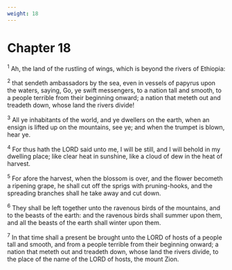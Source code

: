 ```yaml
---
weight: 18
---
```


# Chapter 18

<sup>1</sup> Ah, the land of the rustling of wings, which is beyond the rivers of Ethiopia: 

<sup>2</sup> that sendeth ambassadors by the sea, even in vessels of papyrus upon the waters, saying, Go, ye swift messengers, to a nation tall and smooth, to a people terrible from their beginning onward; a nation that meteth out and treadeth down, whose land the rivers divide! 

<sup>3</sup> All ye inhabitants of the world, and ye dwellers on the earth, when an ensign is lifted up on the mountains, see ye; and when the trumpet is blown, hear ye. 

<sup>4</sup> For thus hath the LORD said unto me, I will be still, and I will behold in my dwelling place; like clear heat in sunshine, like a cloud of dew in the heat of harvest. 

<sup>5</sup> For afore the harvest, when the blossom is over, and the flower becometh a ripening grape, he shall cut off the sprigs with pruning-hooks, and the spreading branches shall he take away and cut down. 

<sup>6</sup> They shall be left together unto the ravenous birds of the mountains, and to the beasts of the earth: and the ravenous birds shall summer upon them, and all the beasts of the earth shall winter upon them. 

<sup>7</sup> In that time shall a present be brought unto the LORD of hosts of a people tall and smooth, and from a people terrible from their beginning onward; a nation that meteth out and treadeth down, whose land the rivers divide, to the place of the name of the LORD of hosts, the mount Zion. 



